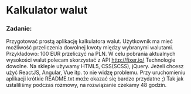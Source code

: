 # Kalkulator walut
### Zadanie:
Przygotować prostą aplikację kalkulatora walut.
Użytkownik ma mieć możliwość przeliczenia dowolnej kwoty między wybranymi walutami.
Przykładowo: 100 EUR przeliczyć na PLN.
W celu pobrania aktualnych wysokości walut polecam skorzystać z API http://fixer.io/
Technologie dowolne. Na sklepie używamy HTML5, CSS(SCSS), jQuery. Jeżeli chcesz użyć ReactJS,
Angular, Vue itp. to nie widzę problemu.
Przy uruchomieniu aplikacji krótkie README.txt może okazać się bardzo przydatne ;)
Tak jak ustaliliśmy podczas rozmowy, na rozwiązanie czekamy 48 godzin.